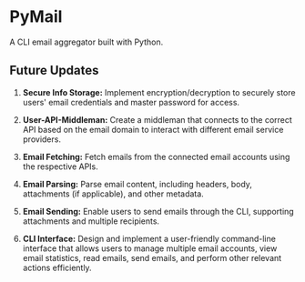 # PyMail
A CLI email aggregator built with Python.

## Future Updates
1. **Secure Info Storage:** Implement encryption/decryption to securely store users' email credentials and master password for access.

2. **User-API-Middleman:** Create a middleman that connects to the correct API based on the email domain to interact with different email service providers.

3. **Email Fetching:** Fetch emails from the connected email accounts using the respective APIs.

4. **Email Parsing:** Parse email content, including headers, body, attachments (if applicable), and other metadata.

5. **Email Sending:** Enable users to send emails through the CLI, supporting attachments and multiple recipients.

6. **CLI Interface:** Design and implement a user-friendly command-line interface that allows users to manage multiple email accounts, view email statistics, read emails, send emails, and perform other relevant actions efficiently.
